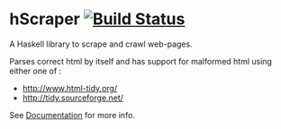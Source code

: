 # hScraper [![Build Status](https://travis-ci.org/Nishant9/hScraper.svg?branch=master)](https://travis-ci.org/Nishant9/hScraper)
A Haskell library to scrape and crawl web-pages.

Parses correct html by itself and has support for malformed html using either one of : 

- http://www.html-tidy.org/
- http://tidy.sourceforge.net/

See [Documentation](docs/) for more info.

